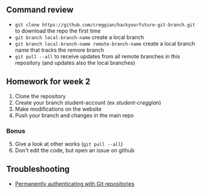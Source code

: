 ## Command review

* `git clone https://github.com/creggian/hackyourfuture-git-branch.git` to download the repo the first time
* `git branch local-branch-name` create a local branch
* `git branch local-branch-name remote-branch-name` create a local branch name that tracks the remore branch
* `git pull --all` to receive updates from all remote branches in this repository (and updates also the local branches)

## Homework for week 2

1. Clone the repository
2. Create your branch student-account (ex *student-creggian*)
3. Make modifications on the website
4. Push your branch and changes in the main repo

### Bonus

5. Give a look at other works (`git pull --all`)
6. Don't edit the code, but open an issue on github

## Troubleshooting

* [Permanently authenticating with Git repositories](https://stackoverflow.com/a/28562712)
